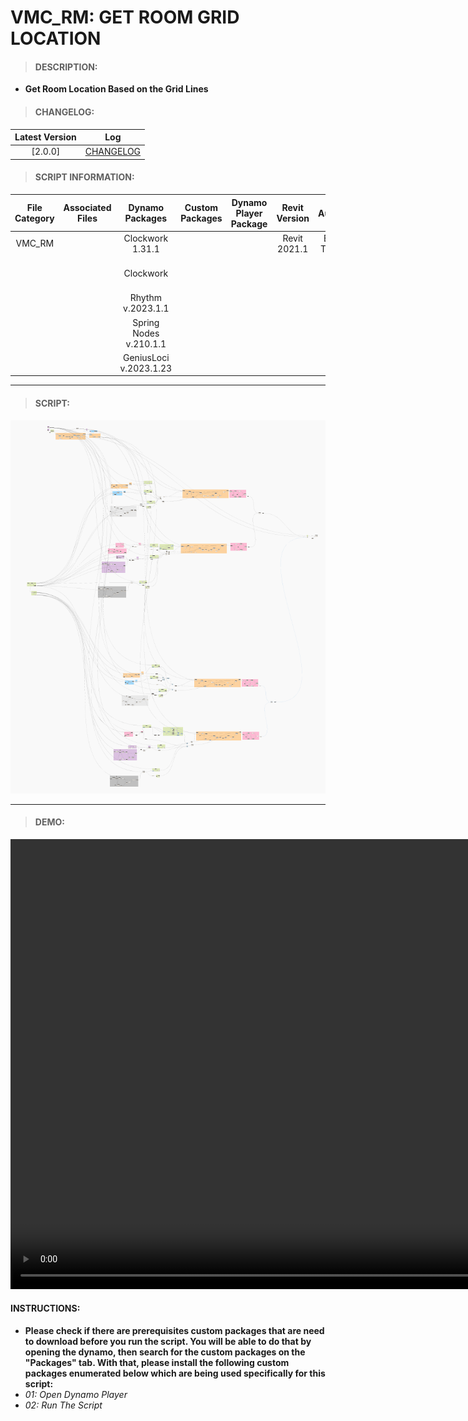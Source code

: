 # VMC_RM: GET ROOM GRID LOCATION

> #### DESCRIPTION: 
- **Get Room Location Based on the Grid Lines**

> #### CHANGELOG:

| Latest Version | Log |
| :-------: | :----: | 
|[2.0.0] | [CHANGELOG](/_scripts/_project/263_VMC/ROOMS/changelog/VMC_RM_GetRoomGridLocation.md) |

> #### SCRIPT INFORMATION: 

| File Category | Associated Files | Dynamo Packages | Custom Packages | Dynamo Player Package | Revit Version | Author | Reviewed By | File Name & Location
| :-------: | :----: | :---: | :---: | :---: | :---: | :---: | :--: | :--:
| VMC_RM |  | Clockwork 1.31.1 | | | Revit 2021.1 | Bino Tuliao | | VMC_RM_GetRoomGridLocation
| | | Clockwork | | | | | | (https://bimcapcom.sharepoint.com/:f:/s/BCP-Main/EtmeCVBVJRBDjXd4mcTyzAgBacqay7ie-Pv6y3dg9bDQ5w?e=GI3Hdf)
| | | Rhythm v.2023.1.1 |
| | | Spring Nodes v.210.1.1 |
| | | GeniusLoci v.2023.1.23 |


----------------------------------------------------------------
> #### SCRIPT: 
<img src="/_scripts/_project/263_VMC/ROOMS/images/VMC_RM_GetRoomGridLocation.png">


------------------------------------------------------------------------------

> #### DEMO: 
<video width="1280" height="720" controls>
 <source src="/_scripts/_project/263_VMC/ROOMS/demo/VMC_RM_GetRoomGridLocation.mp4" type="video/mp4">
</video>

#### INSTRUCTIONS: 
- **Please check if there are prerequisites custom packages that are need to download before you run the script. 
You will be able to do that by opening the dynamo, then search for the custom packages on the "Packages" tab. 
With that, please install the following custom packages enumerated below which are being used specifically 
for this script:**
- *01: Open Dynamo Player*
- *02: Run The Script*